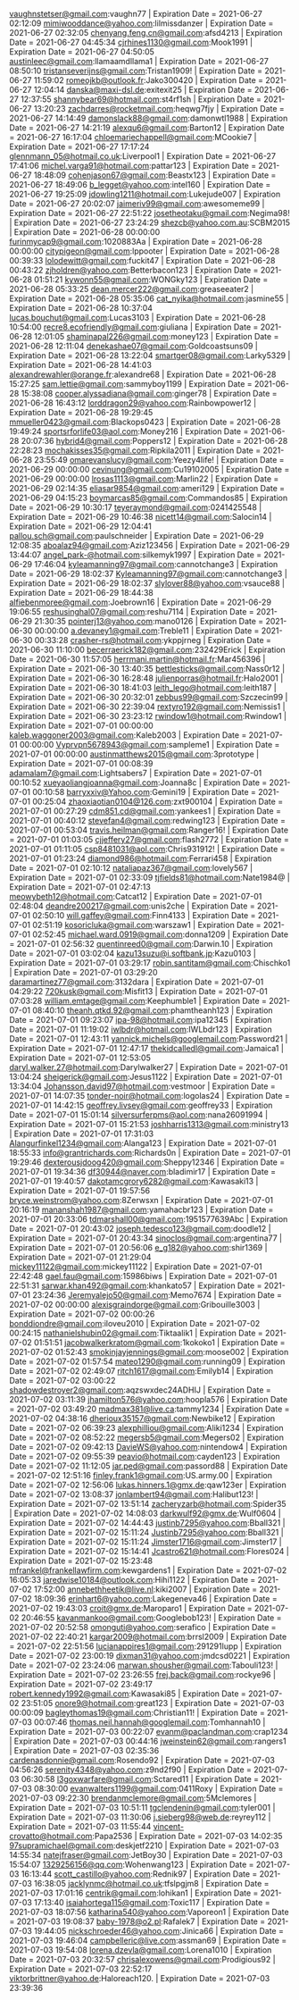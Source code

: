 vaughnstetser@gmail.com:vaughn77 | Expiration Date = 2021-06-27 02:12:09
mimiwooddance@yahoo.com:lilmissdanzer | Expiration Date = 2021-06-27 02:32:05
chenyang.feng.cn@gmail.com:afsd4213 | Expiration Date = 2021-06-27 04:45:34
cjrhines1130@gmail.com:Mook1991 | Expiration Date = 2021-06-27 04:50:05
austinleec@gmail.com:llamaamdllama1 | Expiration Date = 2021-06-27 08:50:10
tristanseverijns@gmail.com:Tristan1909! | Expiration Date = 2021-06-27 11:59:02
romeojkb@outlook.fr:Jako300420 | Expiration Date = 2021-06-27 12:04:14
danska@maxi-dsl.de:exitexit25 | Expiration Date = 2021-06-27 12:37:55
shannybear69@hotmail.com:st4rf1sh | Expiration Date = 2021-06-27 13:20:23
zachdarres@rocketmail.com:heqwg7fjy | Expiration Date = 2021-06-27 14:14:49
damonslack88@gmail.com:damonwtl1988 | Expiration Date = 2021-06-27 14:21:19
alexqu6@gmail.com:Barton12 | Expiration Date = 2021-06-27 16:17:04
chloemariechappell@gmail.com:MCookie7 | Expiration Date = 2021-06-27 17:17:24
glennmann_05@hotmail.co.uk:Liverpool1 | Expiration Date = 2021-06-27 17:41:06
michel.varga91@hotmail.com:pattar123 | Expiration Date = 2021-06-27 18:48:09
cohenjason67@gmail.com:Beastx123 | Expiration Date = 2021-06-27 18:49:06
b_legget@yahoo.com:intel160 | Expiration Date = 2021-06-27 19:25:09
jdowling1211@hotmail.com:Lukejude007 | Expiration Date = 2021-06-27 20:02:07
jaimeriv99@gmail.com:awesomeme99 | Expiration Date = 2021-06-27 22:51:22
josetheotaku@gmail.com:Negima98! | Expiration Date = 2021-06-27 23:24:29
shezcb@yahoo.com.au:SCBM2015 | Expiration Date = 2021-06-28 00:00:00
furinmycap9@gmail.com:1020883Aa | Expiration Date = 2021-06-28 00:00:00
citypigeon@gmail.com:lppooter | Expiration Date = 2021-06-28 00:39:33
lolodewitt@gmail.com:fuckit47 | Expiration Date = 2021-06-28 00:43:22
zjholdren@yahoo.com:Betterbacon123 | Expiration Date = 2021-06-28 01:51:21
kywonn55@gmail.com:WONGky123 | Expiration Date = 2021-06-28 05:33:25
dean.mercer222@gmail.com:greaseeater2 | Expiration Date = 2021-06-28 05:35:06
cat_nyika@hotmail.com:jasmine55 | Expiration Date = 2021-06-28 10:37:04
lucas.bouchut@gmail.com:Lucas3103 | Expiration Date = 2021-06-28 10:54:00
recre8.ecofriendly@gmail.com:giuliana | Expiration Date = 2021-06-28 12:01:05
shaminapal226@gmail.com:money123 | Expiration Date = 2021-06-28 12:11:04
denekashae07@gmail.com:Goldcoastsuns09 | Expiration Date = 2021-06-28 13:22:04
smartger08@gmail.com:Larky5329 | Expiration Date = 2021-06-28 14:41:03
alexandrewahler@orange.fr:alexandre68 | Expiration Date = 2021-06-28 15:27:25
sam.lettie@gmail.com:sammyboy1199 | Expiration Date = 2021-06-28 15:38:08
cooper.alyssadiana@gmail.com:ginger78 | Expiration Date = 2021-06-28 16:43:12
lorddragon29@yahoo.com:Rainbowpower12 | Expiration Date = 2021-06-28 19:29:45
mmueller0423@gmail.com:Blackops0423 | Expiration Date = 2021-06-28 19:49:24
sportsrforlife03@aol.com:Money216 | Expiration Date = 2021-06-28 20:07:36
hybrid4@gmail.com:Poppers12 | Expiration Date = 2021-06-28 22:28:23
mochakisses35@gmail.com:Ripkila2011 | Expiration Date = 2021-06-28 23:55:49
omarevanslucy@gmail.com:Yeezy4life! | Expiration Date = 2021-06-29 00:00:00
cevinung@gmail.com:Cu19102005 | Expiration Date = 2021-06-29 00:00:00
lrosas1113@gmail.com:Marlin22 | Expiration Date = 2021-06-29 02:14:35
eliasar9854@gmail.com:ameri129 | Expiration Date = 2021-06-29 04:15:23
boymarcas85@gmail.com:Commandos85 | Expiration Date = 2021-06-29 10:30:17
teyeraymond@gmail.com:0241425548 | Expiration Date = 2021-06-29 10:46:38
nicett14@gmail.com:Salocin14 | Expiration Date = 2021-06-29 12:04:41
pallou.sch@gmail.com:paulschneider | Expiration Date = 2021-06-29 12:08:35
aboalaz94@gmail.com:Aziz123456 | Expiration Date = 2021-06-29 13:44:07
angel_park-@hotmail.com:silkemyk1997 | Expiration Date = 2021-06-29 17:46:04
kyleamanning97@gmail.com:cannotchange3 | Expiration Date = 2021-06-29 18:02:37
Kyleamanning97@gmail.com:cannotchange3 | Expiration Date = 2021-06-29 18:02:37
slylover88@yahoo.com:vsauce88 | Expiration Date = 2021-06-29 18:44:38
alfiebenmoree@gmail.com:Joebrown16 | Expiration Date = 2021-06-29 19:06:55
reshusinghal07@gmail.com:reshu7114 | Expiration Date = 2021-06-29 21:30:35
pointerj13@yahoo.com:mano0126 | Expiration Date = 2021-06-30 00:00:00
a.devaney1@gmail.com:Treble11 | Expiration Date = 2021-06-30 00:33:28
crasher-rs@hotmail.com:ykppjrneg | Expiration Date = 2021-06-30 11:10:00
becerraerick182@gmail.com:232429Erick | Expiration Date = 2021-06-30 11:57:05
herrmani.martin@hotmail.fr:Mar456396 | Expiration Date = 2021-06-30 13:40:35
bettlesticks@gmail.com:Nass0r12 | Expiration Date = 2021-06-30 16:28:48
julienporras@hotmail.fr:Halo2001 | Expiration Date = 2021-06-30 18:41:03
leith_lego@hotmail.com:leith187 | Expiration Date = 2021-06-30 20:32:01
zebbus99@gmail.com:Szczecin99 | Expiration Date = 2021-06-30 22:39:04
rextyro192@gmail.com:Nemissis1 | Expiration Date = 2021-06-30 23:23:12
rwindow1@hotmail.com:Rwindow1 | Expiration Date = 2021-07-01 00:00:00
kaleb.waggoner2003@gmail.com:Kaleb2003 | Expiration Date = 2021-07-01 00:00:00
Vyprvpn5678943@gmail.com:sampleme1 | Expiration Date = 2021-07-01 00:00:00
austinmatthews2015@gmail.com:3prototype | Expiration Date = 2021-07-01 00:08:39
adamalam7@gmail.com:Lightsabers7 | Expiration Date = 2021-07-01 00:10:52
xueyaoliangjoanna@gmail.com:Joanna8c | Expiration Date = 2021-07-01 00:10:58
barryxxiv@Yahoo.com:Gemini19 | Expiration Date = 2021-07-01 00:25:04
zhaoxiaotian0104@126.com:zxt900104 | Expiration Date = 2021-07-01 00:27:29
cdm851.cd@gmail.com:yankees1 | Expiration Date = 2021-07-01 00:40:12
stevefan4@gmail.com:redwing123 | Expiration Date = 2021-07-01 00:53:04
travis.heilman@gmail.com:Ranger16! | Expiration Date = 2021-07-01 01:03:05
cjjeffery27@gmail.com:flash2772 | Expiration Date = 2021-07-01 01:11:05
csp8481031@aol.com:Chris931912! | Expiration Date = 2021-07-01 01:23:24
diamond986@hotmail.com:Ferrari458 | Expiration Date = 2021-07-01 02:10:12
nataliapaz367@gmail.com:lovely567 | Expiration Date = 2021-07-01 02:33:09
tjfields81@hotmail.com:Nate1984@ | Expiration Date = 2021-07-01 02:47:13
meowybeth12@hotmail.com:Catcat12 | Expiration Date = 2021-07-01 02:48:04
deandre200217@gmail.com:unis2che | Expiration Date = 2021-07-01 02:50:10
will.gaffey@gmail.com:Finn4133 | Expiration Date = 2021-07-01 02:51:19
kosoricluka@gmail.com:warszaw1 | Expiration Date = 2021-07-01 02:52:45
michael.ward.0919@gmail.com:donna1209 | Expiration Date = 2021-07-01 02:56:32
quentinreed0@gmail.com:Darwin.10 | Expiration Date = 2021-07-01 03:02:04
kazu13suzu@i.softbank.jp:Kazu0103 | Expiration Date = 2021-07-01 03:29:17
robin.santitam@gmail.com:Chischko1 | Expiration Date = 2021-07-01 03:29:20
daramartinez77@gmail.com:3132dara | Expiration Date = 2021-07-01 04:29:22
720kusk@gmail.com:Misfit13 | Expiration Date = 2021-07-01 07:03:28
william.emtage@gmail.com:Keephumble1 | Expiration Date = 2021-07-01 08:40:10
theanh.qtkd.92@gmail.com:phamtheanh123 | Expiration Date = 2021-07-01 09:23:07
ipa-98@hotmail.com:ipa12345 | Expiration Date = 2021-07-01 11:19:02
iwlbdr@hotmail.com:IWLbdr123 | Expiration Date = 2021-07-01 12:43:11
yannick.michels@googlemail.com:Password21 | Expiration Date = 2021-07-01 12:47:17
thekidcalledl@gmail.com:Jamaica1 | Expiration Date = 2021-07-01 12:53:05
daryl.walker.27@hotmail.com:Darylwalker27 | Expiration Date = 2021-07-01 13:04:24
sheigerick@gmail.com:Jesus1122 | Expiration Date = 2021-07-01 13:34:04
Johansson.david97@hotmail.com:vestmoor | Expiration Date = 2021-07-01 14:07:35
tonder-noir@hotmail.com:logolas24 | Expiration Date = 2021-07-01 14:42:15
geoffrey.livsey@gmail.com:geoffrey33 | Expiration Date = 2021-07-01 15:01:14
silversurferpms@aol.com:nana26091994 | Expiration Date = 2021-07-01 15:21:53
joshharris1313@gmail.com:ministry13 | Expiration Date = 2021-07-01 17:31:03
Alangurfinkel1234@gmail.com:Alanga123 | Expiration Date = 2021-07-01 18:55:33
info@grantrichards.com:Richards0n | Expiration Date = 2021-07-01 19:29:46
dexterousjdoog420@gmail.com:Sheppy12346 | Expiration Date = 2021-07-01 19:34:36
df30944@naver.com:bladimir17 | Expiration Date = 2021-07-01 19:40:57
dakotamcgrory6282@gmail.com:Kawasaki13 | Expiration Date = 2021-07-01 19:57:56
bryce.weinstrom@yahoo.com:8Zerwsxn | Expiration Date = 2021-07-01 20:16:19
mananshah1987@gmail.com:yamahacbr123 | Expiration Date = 2021-07-01 20:33:06
tdmarshall00@gmail.com:1951577639Abc | Expiration Date = 2021-07-01 20:43:02
joseph.tedesco123@gmail.com:doodle12 | Expiration Date = 2021-07-01 20:43:34
sinoclos@gmail.com:argentina77 | Expiration Date = 2021-07-01 20:56:06
e_g182@yahoo.com:shir1369 | Expiration Date = 2021-07-01 21:29:04
mickey11122@gmail.com:mickey11122 | Expiration Date = 2021-07-01 22:42:48
gael.fau@gmail.com:15986biws | Expiration Date = 2021-07-01 22:51:31
sarwar.khan492@gmail.com:khankato57 | Expiration Date = 2021-07-01 23:24:36
Jeremyalejo50@gmail.com:Memo7674 | Expiration Date = 2021-07-02 00:00:00
alexisgraindorge@gmail.com:Gribouille3003 | Expiration Date = 2021-07-02 00:00:26
bonddiondre@gmail.com:iloveu2010 | Expiration Date = 2021-07-02 00:24:15
nathanielshubin02@gmail.com:Tiktaalik1 | Expiration Date = 2021-07-02 01:51:51
jacobwalkerkratom@gmail.com:1kokoko1 | Expiration Date = 2021-07-02 01:52:43
smokinjayjennings@gmail.com:moose002 | Expiration Date = 2021-07-02 01:57:54
mateo1290@gmail.com:running09 | Expiration Date = 2021-07-02 02:49:07
ritch1617@gmail.com:Emilyb14 | Expiration Date = 2021-07-02 03:00:22
shadowdestroyer2@gmail.com:aqzswxdec24ADHIJ | Expiration Date = 2021-07-02 03:11:39
jhamilton576@yahoo.com:hoopla576 | Expiration Date = 2021-07-02 03:49:20
madmax381@live.ca:tammy1234 | Expiration Date = 2021-07-02 04:38:16
dherioux35157@gmail.com:Newbike12 | Expiration Date = 2021-07-02 06:39:23
alexphilliou@gmail.com:Aliki1234 | Expiration Date = 2021-07-02 08:52:22
megersb5@gmail.com:Megers02 | Expiration Date = 2021-07-02 09:42:13
DavieWS@yahoo.com:nintendow4 | Expiration Date = 2021-07-02 09:55:39
peavio@hotmail.com:cayden123 | Expiration Date = 2021-07-02 11:12:05
jar.ped@gmail.com:passord88 | Expiration Date = 2021-07-02 12:51:16
finley.frank1@gmail.com:US.army.00 | Expiration Date = 2021-07-02 12:56:06
lukas.hinners.1@gmx.de:qaw123er | Expiration Date = 2021-07-02 13:08:37
jonlambert94@gmail.com:Halibut123! | Expiration Date = 2021-07-02 13:51:14
zacheryzarb@hotmail.com:Spider35 | Expiration Date = 2021-07-02 14:08:03
darkwulf92@gmx.de:Wulf0604 | Expiration Date = 2021-07-02 14:44:43
justinb7295@yahoo.com:Bball321 | Expiration Date = 2021-07-02 15:11:24
Justinb7295@yahoo.com:Bball321 | Expiration Date = 2021-07-02 15:11:24
Jimster1716@gmail.com:Jimster17 | Expiration Date = 2021-07-02 15:14:41
Jcastro621@hotmail.com:Flores024 | Expiration Date = 2021-07-02 15:23:48
mfrankel@frankellawfirm.com:kewgardens1 | Expiration Date = 2021-07-02 16:05:33
jaredwise10184@outlook.com:Hihi1122 | Expiration Date = 2021-07-02 17:52:00
annebethheetik@live.nl:kiki2007 | Expiration Date = 2021-07-02 18:09:36
erinhart6@yahoo.com:Lakegeneva46 | Expiration Date = 2021-07-02 19:43:03
croit@gmx.de:Maroparo1 | Expiration Date = 2021-07-02 20:46:55
kavanmankoo@gmail.com:Googlebob123! | Expiration Date = 2021-07-02 20:52:58
omonguti@yahoo.com:serafico | Expiration Date = 2021-07-02 22:40:21
kargar2009@hotmail.com:brrsl2009 | Expiration Date = 2021-07-02 22:51:56
lucianappires1@gmail.com:291291lupp | Expiration Date = 2021-07-02 23:00:19
dixman31@yahoo.com:jmdcsd0221 | Expiration Date = 2021-07-02 23:24:06
marwan.shousher@gmail.com:Tabouli123! | Expiration Date = 2021-07-02 23:26:55
frej.back@gmail.com:rockye96 | Expiration Date = 2021-07-02 23:49:17
robert.kennedy1992@gmail.com:Kawasaki85 | Expiration Date = 2021-07-02 23:51:05
onore9@hotmail.com:great123 | Expiration Date = 2021-07-03 00:00:09
bagleythomas19@gmail.com:Christian11! | Expiration Date = 2021-07-03 00:07:46
thomas.neil.hannah@googlemail.com:Tomhannah10 | Expiration Date = 2021-07-03 00:22:07
evanm@paclandman.com:crap1234 | Expiration Date = 2021-07-03 00:44:16
jweinstein62@gmail.com:rangers1 | Expiration Date = 2021-07-03 02:35:36
cardenasdonnie@gmail.com:Rosendo92 | Expiration Date = 2021-07-03 04:56:26
serenity4348@yahoo.com:z9nd2f90 | Expiration Date = 2021-07-03 06:30:58
l3goxwarfare@gmail.com:Sctared11 | Expiration Date = 2021-07-03 08:30:00
evanwalters1199@gmail.com:0411Roxy | Expiration Date = 2021-07-03 09:22:30
brendanmclemore@gmail.com:5Mclemores | Expiration Date = 2021-07-03 10:51:11
tgclendenin@gmail.com:tyler001 | Expiration Date = 2021-07-03 11:30:06
j.sieberg98@web.de:reyrey112 | Expiration Date = 2021-07-03 11:55:44
vincent-crovatto@hotmail.com:Papa2536 | Expiration Date = 2021-07-03 14:02:35
97supramichael@gmail.com:deskjetf2210 | Expiration Date = 2021-07-03 14:55:34
natejfraser@gmail.com:JetBoy30 | Expiration Date = 2021-07-03 15:54:07
1329256156@qq.com:Wohenwang123 | Expiration Date = 2021-07-03 16:13:44
scott_castillo@yahoo.com:Rednik97 | Expiration Date = 2021-07-03 16:38:05
jacklynmc@hotmail.co.uk:tfslpgjm8 | Expiration Date = 2021-07-03 17:01:16
centrik@gmail.com:lohikan1 | Expiration Date = 2021-07-03 17:13:40
isaiahortega115@gmail.com:Toxic117 | Expiration Date = 2021-07-03 18:07:56
katharina540@yahoo.com:Vaporeon1 | Expiration Date = 2021-07-03 19:08:37
baby-1978@o2.pl:Rafalek7 | Expiration Date = 2021-07-03 19:44:05
nickschroeder46@yahoo.com:Jinica66 | Expiration Date = 2021-07-03 19:46:04
campbelleric@live.com:assman69 | Expiration Date = 2021-07-03 19:54:08
lorena.dzevla@gmail.com:Lorena1010 | Expiration Date = 2021-07-03 20:32:57
chrisalexowens@gmail.com:Prodigious92 | Expiration Date = 2021-07-03 22:52:17
viktorbrittner@yahoo.de:Haloreach120. | Expiration Date = 2021-07-03 23:39:36